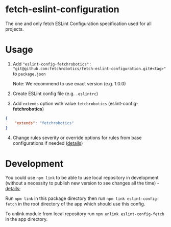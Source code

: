 # fetch-eslint-configuration
The one and only fetch ESLint Configuration specification used for all projects.

# Usage

1. Add `"eslint-config-fetchrobotics": "git@github.com:fetchrobotics/fetch-eslint-configuration.git#<tag>"` to `package.json`

   Note: We recommend to use exact version (e.g. 1.0.0)

2. Create ESLint config file (e.g. `.eslintrc`)

3. Add `extends` option with value `fetchrobotics` (eslint-config-**fetchrobotics**)

```json
{
    "extends": "fetchrobotics"
}
```

4. Change rules severity or override options for rules from base configurations if needed ([details](https://eslint.org/docs/user-guide/configuring#extending-configuration-files))

# Development
You could use `npm link` to be able to use local repository in development (without a necessity to publish new version to see changes all the time) - [details](https://docs.npmjs.com/cli/link);

Run `npm link` in this package directory then run `npm link eslint-config-fetch` in the root directory of the app which should use this config.

To unlink module from local repository run `npm unlink eslint-config-fetch` in the app directory.
